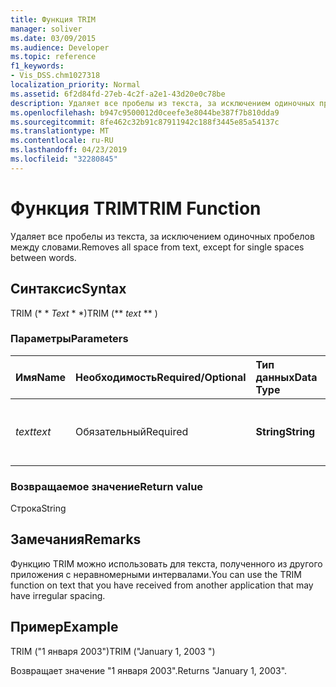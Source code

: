 ```yaml
---
title: Функция TRIM
manager: soliver
ms.date: 03/09/2015
ms.audience: Developer
ms.topic: reference
f1_keywords:
- Vis_DSS.chm1027318
localization_priority: Normal
ms.assetid: 6f2d84fd-27eb-4c2f-a2e1-43d20e0c78be
description: Удаляет все пробелы из текста, за исключением одиночных пробелов между словами.
ms.openlocfilehash: b947c9500012d0ceefe3e8044be387f7b810dda9
ms.sourcegitcommit: 8fe462c32b91c87911942c188f3445e85a54137c
ms.translationtype: MT
ms.contentlocale: ru-RU
ms.lasthandoff: 04/23/2019
ms.locfileid: "32280845"
---
```

# <a name="trim-function"></a><span data-ttu-id="835e0-103">Функция TRIM</span><span class="sxs-lookup"><span data-stu-id="835e0-103">TRIM Function</span></span>

<span data-ttu-id="835e0-104">Удаляет все пробелы из текста, за исключением одиночных пробелов между словами.</span><span class="sxs-lookup"><span data-stu-id="835e0-104">Removes all space from text, except for single spaces between words.</span></span> 
  
## <a name="syntax"></a><span data-ttu-id="835e0-105">Синтаксис</span><span class="sxs-lookup"><span data-stu-id="835e0-105">Syntax</span></span>

<span data-ttu-id="835e0-106">TRIM (\* \* *Text* \* \*)</span><span class="sxs-lookup"><span data-stu-id="835e0-106">TRIM (\*\* *text* \*\* )</span></span> 
  
### <a name="parameters"></a><span data-ttu-id="835e0-107">Параметры</span><span class="sxs-lookup"><span data-stu-id="835e0-107">Parameters</span></span>

|<span data-ttu-id="835e0-108">**Имя**</span><span class="sxs-lookup"><span data-stu-id="835e0-108">**Name**</span></span>|<span data-ttu-id="835e0-109">**Необходимость**</span><span class="sxs-lookup"><span data-stu-id="835e0-109">**Required/Optional**</span></span>|<span data-ttu-id="835e0-110">**Тип данных**</span><span class="sxs-lookup"><span data-stu-id="835e0-110">**Data Type**</span></span>|<span data-ttu-id="835e0-111">**Описание**</span><span class="sxs-lookup"><span data-stu-id="835e0-111">**Description**</span></span>|
|:-----|:-----|:-----|:-----|
| <span data-ttu-id="835e0-112">_text_</span><span class="sxs-lookup"><span data-stu-id="835e0-112">_text_</span></span> <br/> |<span data-ttu-id="835e0-113">Обязательный</span><span class="sxs-lookup"><span data-stu-id="835e0-113">Required</span></span>  <br/> |<span data-ttu-id="835e0-114">**String**</span><span class="sxs-lookup"><span data-stu-id="835e0-114">**String**</span></span> <br/> |<span data-ttu-id="835e0-115">Текст, из которого требуется удалить пробелы.</span><span class="sxs-lookup"><span data-stu-id="835e0-115">The text from which you want to remove spaces.</span></span>  <br/> |
   
### <a name="return-value"></a><span data-ttu-id="835e0-116">Возвращаемое значение</span><span class="sxs-lookup"><span data-stu-id="835e0-116">Return value</span></span>

<span data-ttu-id="835e0-117">Строка</span><span class="sxs-lookup"><span data-stu-id="835e0-117">String</span></span>
  
## <a name="remarks"></a><span data-ttu-id="835e0-118">Замечания</span><span class="sxs-lookup"><span data-stu-id="835e0-118">Remarks</span></span>

<span data-ttu-id="835e0-119">Функцию TRIM можно использовать для текста, полученного из другого приложения с неравномерными интервалами.</span><span class="sxs-lookup"><span data-stu-id="835e0-119">You can use the TRIM function on text that you have received from another application that may have irregular spacing.</span></span>
  
## <a name="example"></a><span data-ttu-id="835e0-120">Пример</span><span class="sxs-lookup"><span data-stu-id="835e0-120">Example</span></span>

<span data-ttu-id="835e0-121">TRIM ("1 января 2003")</span><span class="sxs-lookup"><span data-stu-id="835e0-121">TRIM ("January 1, 2003 ")</span></span> 
  
<span data-ttu-id="835e0-122">Возвращает значение "1 января 2003".</span><span class="sxs-lookup"><span data-stu-id="835e0-122">Returns "January 1, 2003".</span></span> 
  

